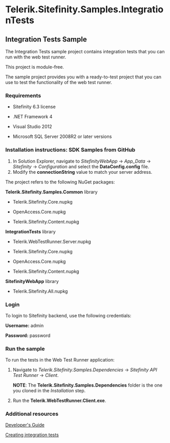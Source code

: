 Telerik.Sitefinity.Samples.IntegrationTests
===========================================

## Integration Tests Sample

The Integration Tests sample project contains integration tests that you can run with the web test runner. 

This project is module-free. 

The sample project provides you with a ready-to-test project that you can use to test the functionality of the web test runner. 

### Requirements

* Sitefinity 6.3 license

* .NET Framework 4

* Visual Studio 2012

* Microsoft SQL Server 2008R2 or later versions


### Installation instructions: SDK Samples from GitHub



1. In Solution Explorer, navigate to _SitefinityWebApp_ -> *App_Data* -> _Sitefinity_ -> _Configuration_ and select the **DataConfig.config** file. 
2. Modify the **connectionString** value to match your server address.
 
The project refers to the following NuGet packages:

**Telerik.Sitefinity.Samples.Common** library

* Telerik.Sitefinity.Core.nupkg

* OpenAccess.Core.nupkg

*  Telerik.Sitefinity.Content.nupkg

**IntegrationTests** library

* Telerik.WebTestRunner.Server.nupkg

* Telerik.Sitefinity.Core.nupkg

* OpenAccess.Core.nupkg

* Telerik.Sitefinity.Content.nupkg

**SitefinityWebApp** library

* Telerik.Sitefinity.All.nupkg


### Login

To login to Sitefinity backend, use the following credentials: 

**Username:** admin

**Password:** password

### Run the sample

To run the tests in the Web Test Runner application:

1. Navigate to _Telerik.Sitefinity.Samples.Dependencies_ -> _Sitefinity API Test Runner_ -> _Client_.

    **NOTE**: The **Telerik.Sitefinity.Samples.Dependencies** folder is the one you cloned in the _Installation_ step.
2. Run the **Telerik.WebTestRunner.Client.exe**.

### Additional resources

[Developer's Guide](http://www.sitefinity.com/documentation/documentationarticles/developers-guide)

[Creating integration tests](http://www.sitefinity.com/documentation/documentationarticles/developers-guide/how-to/create-and-run-integration-tests-with-the-Sitefinity-web-test-runner)


